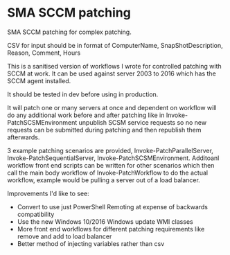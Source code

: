 # SMA SCCM patching
SMA SCCM patching for complex patching.

CSV for input should be in format of ComputerName, SnapShotDescription, Reason, Comment, Hours

This is a sanitised version of workflows I wrote for controlled patching with SCCM at work. It can be used against server 2003 to 2016 which has the SCCM agent installed.

It should be tested in dev before using in production.

It will patch one or many servers at once and dependent on workflow will do any additional work before and after patching like in Invoke-PatchSCSMEnvironment unpublish SCSM service requests so no new requests can be submitted during patching and then republish them afterwards.

3 example patching scenarios are provided, Invoke-PatchParallelServer, Invoke-PatchSequentialServer, Invoke-PatchSCSMEnvironment. Additoanl workflow front end scripts can be written for other scenarios which then call the main body workflow of Invoke-PatchWorkflow to do the actual workflow, example would be pulling a server out of a load balancer.

Improvements I'd like to see:
* Convert to use just PowerShell Remoting at expense of backwards compatibility
* Use the new Windows 10/2016 Windows update WMI classes
* More front end workflows for different patching requirements like remove and add to load balancer
* Better method of injecting variables rather than csv